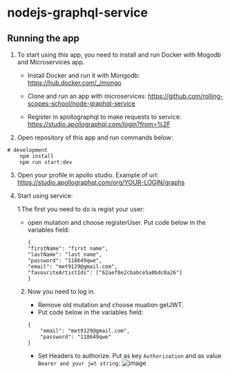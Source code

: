 # nodejs-graphql-service

## Running the app

1) To start using this app, you need to install and run Docker with Mogodb and Microservices app.

    - Install Docker and run it with Mongodb:
    https://hub.docker.com/_/mongo

    - Clone and run an app with microservices:
    https://github.com/rolling-scopes-school/node-graphql-service

    - Register in apollographql to make requests to service:
    https://studio.apollographql.com/login?from=%2F


2) Open repository of this app and run commands below:


```
# development
    npm install
    npm run start:dev

```

3) Open your profile in apollo studio. Example of url:
    https://studio.apollographql.com/org/YOUR-LOGIN/graphs

4) Start using service:

   1.The first you need to do is regist your user:
    - open mutation and choose registerUser. Put code below in the variables field:
        ```
        {
        "firstName": "first name",
        "lastName": "last name",
        "password": "118649qwe",
        "email": "met9129@gmail.com",
        "favouriteArtistIds": ["62aef8e2cbabce5a0bdc0a26"]
        } 
        ```
    2. Now you need to log in. 
        - Remove old mutation and choose muation getJWT.
        - Put code below in the variables field:
    
        ```
        {
            "email": "met9129@gmail.com",
            "password": "118649qwe"
        }       

        ```
        - Set Headers to authorize. Put as key ```Authorization``` and as value ```Bearer and your jwt string```:
      ![image](https://user-images.githubusercontent.com/17831035/177786947-7a586f91-aedf-4965-9579-89b36161f3ff.png)


    




